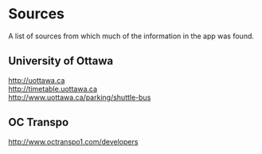 # Sources

A list of sources from which much of the information in the app was found.

## University of Ottawa

http://uottawa.ca  
http://timetable.uottawa.ca  
http://www.uottawa.ca/parking/shuttle-bus  

## OC Transpo
http://www.octranspo1.com/developers  

